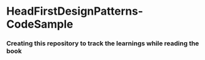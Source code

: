 # HeadFirstDesignPatterns-CodeSample

### Creating this repository to track the learnings while reading the book


